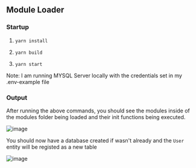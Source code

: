 ## Module Loader
### Startup
1. ```yarn install```

2. ```yarn build```

3. ```yarn start```

Note: I am running MYSQL Server locally with the credentials set in my .env-example file

### Output
After running the above commands, you should see the modules inside of the modules folder being loaded and their init functions being executed.

![image](https://user-images.githubusercontent.com/37227196/185947782-c83b7210-255c-474f-a887-020404392a1a.png)

You should now have a database created if wasn't already and the `User` entity will be registed as a new table

![image](https://user-images.githubusercontent.com/37227196/185949103-b3be2088-4b0d-445e-bf06-472b60c61356.png)
